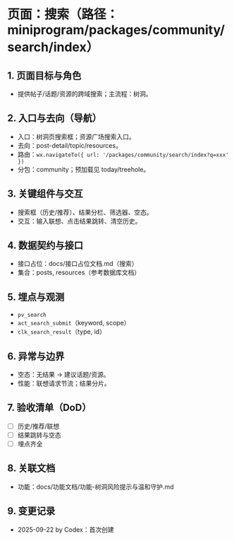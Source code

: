 # 页面：搜索（路径：miniprogram/packages/community/search/index）

## 1. 页面目标与角色
- 提供帖子/话题/资源的跨域搜索；主流程：树洞。

## 2. 入口与去向（导航）
- 入口：树洞页搜索框；资源广场搜索入口。
- 去向：post-detail/topic/resources。
- 路由：`wx.navigateTo({ url: '/packages/community/search/index?q=xxx' })`
- 分包：community；预加载见 today/treehole。

## 3. 关键组件与交互
- 搜索框（历史/推荐）、结果分栏、筛选器、空态。
- 交互：输入联想、点击结果跳转、清空历史。

## 4. 数据契约与接口
- 接口占位：docs/接口占位文档.md（搜索）
- 集合：posts, resources（参考数据库文档）

## 5. 埋点与观测
- `pv_search`
- `act_search_submit`（keyword, scope）
- `clk_search_result`（type, id）

## 6. 异常与边界
- 空态：无结果 → 建议话题/资源。
- 性能：联想请求节流；结果分片。

## 7. 验收清单（DoD）
- [ ] 历史/推荐/联想
- [ ] 结果跳转与空态
- [ ] 埋点齐全

## 8. 关联文档
- 功能：docs/功能文档/功能-树洞风险提示与温和守护.md

## 9. 变更记录
- 2025-09-22 by Codex：首次创建

